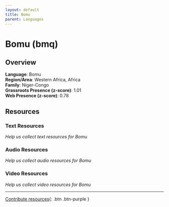```yaml
---
layout: default
title: Bomu
parent: Languages
---
```


# Bomu (bmq)

## Overview

**Language**: Bomu  
**Region/Area**: Western Africa, Africa  
**Family**: Niger-Congo  
**Grassroots Presence (z-score)**: 1.01  
**Web Presence (z-score)**: 0.78  

## Resources

### Text Resources
*Help us collect text resources for Bomu*

### Audio Resources
*Help us collect audio resources for Bomu*

### Video Resources
*Help us collect video resources for Bomu*

---

[Contribute resources](https://forms.office.com/e/1SfLJx3u1r){: .btn .btn-purple }
